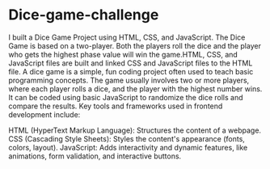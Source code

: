 # Dice-game-challenge
I built a Dice Game Project using HTML, CSS, and JavaScript. The Dice Game is based on a two-player. Both the players roll the dice and the player who gets the highest phase value will win the game.HTML, CSS, and JavaScript files are built and linked CSS and JavaScript files to the HTML file. A dice game is a simple, fun coding project often used to teach basic programming concepts. The game usually involves two or more players, where each player rolls a dice, and the player with the highest number wins. It can be coded using basic JavaScript to randomize the dice rolls and compare the results. Key tools and frameworks used in frontend development include:

HTML (HyperText Markup Language): Structures the content of a webpage. CSS (Cascading Style Sheets): Styles the content's appearance (fonts, colors, layout). JavaScript: Adds interactivity and dynamic features, like animations, form validation, and interactive buttons.
